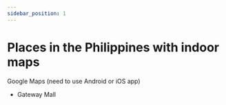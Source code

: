 ```yaml
---
sidebar_position: 1
---
```


# Places in the Philippines with indoor maps

Google Maps (need to use Android or iOS app)
- Gateway Mall